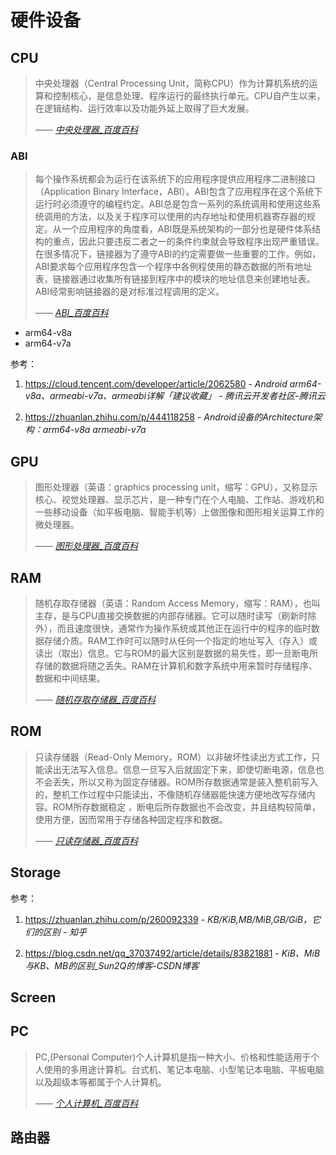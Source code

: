 # 硬件设备

## CPU

> 中央处理器（Central Processing Unit，简称CPU）作为计算机系统的运算和控制核心，是信息处理、程序运行的最终执行单元。CPU自产生以来，在逻辑结构、运行效率以及功能外延上取得了巨大发展。
>
> <cite>—— [中央处理器_百度百科](https://baike.baidu.com/item/%E4%B8%AD%E5%A4%AE%E5%A4%84%E7%90%86%E5%99%A8/284033)</cite>

### ABI

> 每个操作系统都会为运行在该系统下的应用程序提供应用程序二进制接口（Application Binary Interface，ABI）。ABI包含了应用程序在这个系统下运行时必须遵守的编程约定。ABI总是包含一系列的系统调用和使用这些系统调用的方法，以及关于程序可以使用的内存地址和使用机器寄存器的规定。从一个应用程序的角度看，ABI既是系统架构的一部分也是硬件体系结构的重点，因此只要违反二者之一的条件约束就会导致程序出现严重错误。在很多情况下，链接器为了遵守ABI的约定需要做一些重要的工作。例如，ABI要求每个应用程序包含一个程序中各例程使用的静态数据的所有地址表，链接器通过收集所有链接到程序中的模块的地址信息来创建地址表。ABI经常影响链接器的是对标准过程调用的定义。
>
> <cite>—— [ABI_百度百科](https://baike.baidu.com/item/ABI/10912305)</cite>

- arm64-v8a
- arm64-v7a

参考：

1. https://cloud.tencent.com/developer/article/2062580 - *Android arm64-v8a、armeabi-v7a、armeabi详解「建议收藏」 - 腾讯云开发者社区-腾讯云*

2. https://zhuanlan.zhihu.com/p/444118258 - *Android设备的Architecture架构：arm64-v8a armeabi-v7a*

## GPU

> 图形处理器（英语：graphics processing unit，缩写：GPU），又称显示核心、视觉处理器、显示芯片，是一种专门在个人电脑、工作站、游戏机和一些移动设备（如平板电脑、智能手机等）上做图像和图形相关运算工作的微处理器。
>
> <cite>—— [图形处理器_百度百科](https://baike.baidu.com/item/%E5%9B%BE%E5%BD%A2%E5%A4%84%E7%90%86%E5%99%A8)</cite>

## RAM

> 随机存取存储器（英语：Random Access Memory，缩写：RAM），也叫主存，是与CPU直接交换数据的内部存储器。它可以随时读写（刷新时除外），而且速度很快，通常作为操作系统或其他正在运行中的程序的临时数据存储介质。RAM工作时可以随时从任何一个指定的地址写入（存入）或读出（取出）信息。它与ROM的最大区别是数据的易失性，即一旦断电所存储的数据将随之丢失。RAM在计算机和数字系统中用来暂时存储程序、数据和中间结果。
>
> <cite>—— [随机存取存储器_百度百科](https://baike.baidu.com/item/%E9%9A%8F%E6%9C%BA%E5%AD%98%E5%8F%96%E5%AD%98%E5%82%A8%E5%99%A8/4099402)</cite>

## ROM

> 只读存储器（Read-Only Memory，ROM）以非破坏性读出方式工作，只能读出无法写入信息。信息一旦写入后就固定下来，即使切断电源，信息也不会丢失，所以又称为固定存储器。ROM所存数据通常是装入整机前写入的，整机工作过程中只能读出，不像随机存储器能快速方便地改写存储内容。ROM所存数据稳定 ，断电后所存数据也不会改变，并且结构较简单，使用方便，因而常用于存储各种固定程序和数据。
>
> <cite>—— [只读存储器_百度百科](https://baike.baidu.com/item/ROM/12424911?lemmaId=4099402&lemmaTitle=%E9%9A%8F%E6%9C%BA%E5%AD%98%E5%8F%96%E5%AD%98%E5%82%A8%E5%99%A8)</cite>

## Storage

参考：

1. https://zhuanlan.zhihu.com/p/260092339 - *KB/KiB,MB/MiB,GB/GiB，它们的区别 - 知乎*

2. https://blog.csdn.net/qq_37037492/article/details/83821881 - *KiB、MiB与KB、MB的区别_Sun2Q的博客-CSDN博客*

## Screen

## PC

> PC,(Personal Computer)个人计算机是指一种大小、价格和性能适用于个人使用的多用途计算机。台式机、笔记本电脑、小型笔记本电脑、平板电脑以及超级本等都属于个人计算机。
>
> <cite>—— [个人计算机_百度百科](https://baike.baidu.com/item/pc)</cite>

## 路由器
